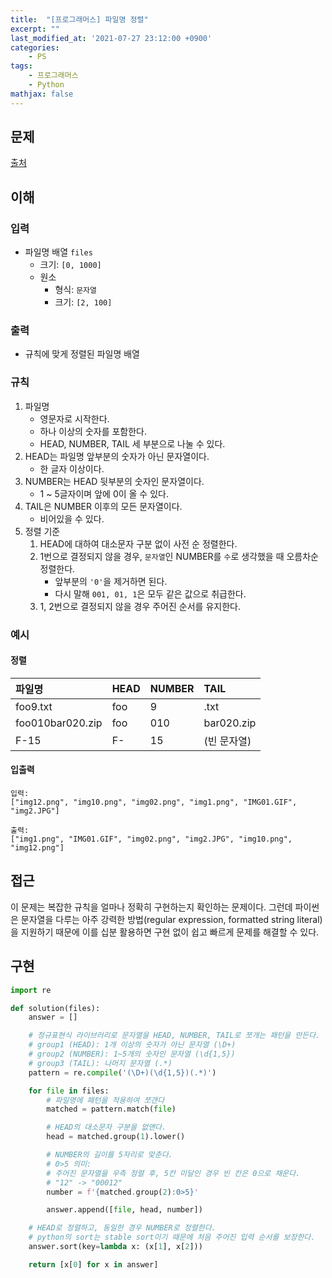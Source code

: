 ```yaml
---
title:  "[프로그래머스] 파일명 정렬"
excerpt: ""
last_modified_at: '2021-07-27 23:12:00 +0900'
categories:
    - PS
tags:
    - 프로그래머스
    - Python
mathjax: false
---
```


## 문제

[출처](https://programmers.co.kr/learn/courses/30/lessons/17686)

## 이해

### 입력 

* 파일명 배열 ```files```
    * 크기: ```[0, 1000]```
    * 원소
        * 형식: ```문자열```
        * 크기: ```[2, 100]```
            
### 출력 

* 규칙에 맞게 정렬된 파일명 배열

### 규칙

1. 파일명
    * 영문자로 시작한다.
    * 하나 이상의 숫자를 포함한다.
    * HEAD, NUMBER, TAIL 세 부분으로 나눌 수 있다.
2. HEAD는 파일명 앞부분의 숫자가 아닌 문자열이다.
    * 한 글자 이상이다.
3. NUMBER는 HEAD 뒷부분의 숫자인 문자열이다.
    * 1 ~ 5글자이며 앞에 0이 올 수 있다.
4. TAIL은 NUMBER 이후의 모든 문자열이다.
    * 비어있을 수 있다.
5. 정렬 기준
    1. HEAD에 대하여 대소문자 구분 없이 사전 순 정렬한다.
    2. 1번으로 결정되지 않을 경우, ```문자열```인 NUMBER를 ```수```로 생각했을 때 오름차순 정렬한다.
        * 앞부분의 ```'0'```을 제거하면 된다.
        * 다시 말해 ```001, 01, 1```은 모두 같은 값으로 취급한다.
    3. 1, 2번으로 결정되지 않을 경우 주어진 순서를 유지한다.

### 예시

#### 정렬

파일명|HEAD|NUMBER|TAIL
:---|:---|:---|:---
foo9.txt|foo|9|.txt
foo010bar020.zip|foo|010|bar020.zip
F-15|F-|15|(빈 문자열)

#### 입출력

```
입력: 
["img12.png", "img10.png", "img02.png", "img1.png", "IMG01.GIF", "img2.JPG"]

출력: 
["img1.png", "IMG01.GIF", "img02.png", "img2.JPG", "img10.png", "img12.png"]
```

## 접근

이 문제는 복잡한 규칙을 얼마나 정확히 구현하는지 확인하는 문제이다. 그런데  파이썬은 문자열을 다루는 아주 강력한 방법(regular expression, formatted string literal)을 지원하기 때문에 이를 십분 활용하면 구현 없이 쉽고 빠르게 문제를 해결할 수 있다.

## 구현

```python
import re

def solution(files):
    answer = []

    # 정규표현식 라이브러리로 문자열을 HEAD, NUMBER, TAIL로 쪼개는 패턴을 만든다.
    # group1 (HEAD): 1개 이상의 숫자가 아닌 문자열 (\D+)
    # group2 (NUMBER): 1~5개의 숫자인 문자열 (\d{1,5})
    # group3 (TAIL): 나머지 문자열 (.*)
    pattern = re.compile('(\D+)(\d{1,5})(.*)')

    for file in files:
        # 파일명에 패턴을 적용하여 쪼갠다
        matched = pattern.match(file)

        # HEAD의 대소문자 구분을 없앤다.
        head = matched.group(1).lower()

        # NUMBER의 길이를 5자리로 맞춘다.
        # 0>5 의미: 
        # 주어진 문자열을 우측 정렬 후, 5칸 미달인 경우 빈 칸은 0으로 채운다.
        # "12" -> "00012"
        number = f'{matched.group(2):0>5}'

        answer.append([file, head, number])

    # HEAD로 정렬하고, 동일한 경우 NUMBER로 정렬한다.
    # python의 sort는 stable sort이기 때문에 처음 주어진 입력 순서를 보장한다.
    answer.sort(key=lambda x: (x[1], x[2]))

    return [x[0] for x in answer]
```